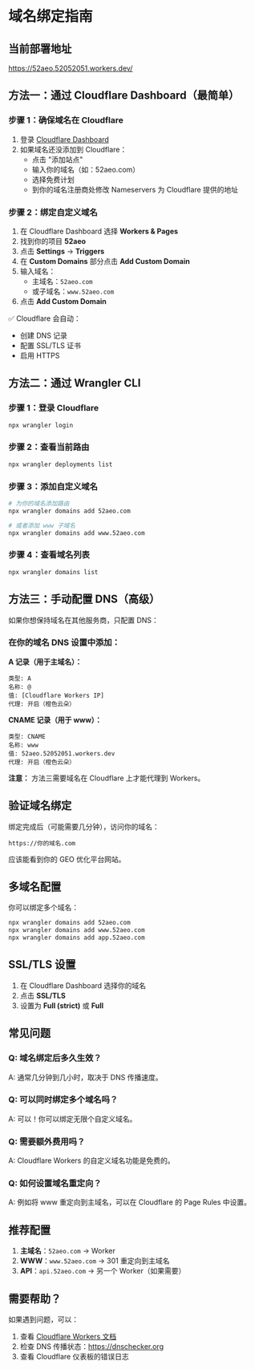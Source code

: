 # 域名绑定指南

## 当前部署地址
https://52aeo.52052051.workers.dev/

## 方法一：通过 Cloudflare Dashboard（最简单）

### 步骤 1：确保域名在 Cloudflare
1. 登录 [Cloudflare Dashboard](https://dash.cloudflare.com)
2. 如果域名还没添加到 Cloudflare：
   - 点击 "添加站点"
   - 输入你的域名（如：52aeo.com）
   - 选择免费计划
   - 到你的域名注册商处修改 Nameservers 为 Cloudflare 提供的地址

### 步骤 2：绑定自定义域名
1. 在 Cloudflare Dashboard 选择 **Workers & Pages**
2. 找到你的项目 **52aeo**
3. 点击 **Settings** → **Triggers**
4. 在 **Custom Domains** 部分点击 **Add Custom Domain**
5. 输入域名：
   - 主域名：`52aeo.com`
   - 或子域名：`www.52aeo.com`
6. 点击 **Add Custom Domain**

✅ Cloudflare 会自动：
- 创建 DNS 记录
- 配置 SSL/TLS 证书
- 启用 HTTPS

## 方法二：通过 Wrangler CLI

### 步骤 1：登录 Cloudflare
```bash
npx wrangler login
```

### 步骤 2：查看当前路由
```bash
npx wrangler deployments list
```

### 步骤 3：添加自定义域名
```bash
# 为你的域名添加路由
npx wrangler domains add 52aeo.com

# 或者添加 www 子域名
npx wrangler domains add www.52aeo.com
```

### 步骤 4：查看域名列表
```bash
npx wrangler domains list
```

## 方法三：手动配置 DNS（高级）

如果你想保持域名在其他服务商，只配置 DNS：

### 在你的域名 DNS 设置中添加：

**A 记录（用于主域名）：**
```
类型: A
名称: @
值: [Cloudflare Workers IP]
代理: 开启（橙色云朵）
```

**CNAME 记录（用于 www）：**
```
类型: CNAME
名称: www
值: 52aeo.52052051.workers.dev
代理: 开启（橙色云朵）
```

**注意：** 方法三需要域名在 Cloudflare 上才能代理到 Workers。

## 验证域名绑定

绑定完成后（可能需要几分钟），访问你的域名：
```
https://你的域名.com
```

应该能看到你的 GEO 优化平台网站。

## 多域名配置

你可以绑定多个域名：
```bash
npx wrangler domains add 52aeo.com
npx wrangler domains add www.52aeo.com
npx wrangler domains add app.52aeo.com
```

## SSL/TLS 设置

1. 在 Cloudflare Dashboard 选择你的域名
2. 点击 **SSL/TLS**
3. 设置为 **Full (strict)** 或 **Full**

## 常见问题

### Q: 域名绑定后多久生效？
A: 通常几分钟到几小时，取决于 DNS 传播速度。

### Q: 可以同时绑定多个域名吗？
A: 可以！你可以绑定无限个自定义域名。

### Q: 需要额外费用吗？
A: Cloudflare Workers 的自定义域名功能是免费的。

### Q: 如何设置域名重定向？
A: 例如将 www 重定向到主域名，可以在 Cloudflare 的 Page Rules 中设置。

## 推荐配置

1. **主域名**：`52aeo.com` → Worker
2. **WWW**：`www.52aeo.com` → 301 重定向到主域名
3. **API**：`api.52aeo.com` → 另一个 Worker（如果需要）

## 需要帮助？

如果遇到问题，可以：
1. 查看 [Cloudflare Workers 文档](https://developers.cloudflare.com/workers/configuration/routing/custom-domains/)
2. 检查 DNS 传播状态：https://dnschecker.org
3. 查看 Cloudflare 仪表板的错误日志

